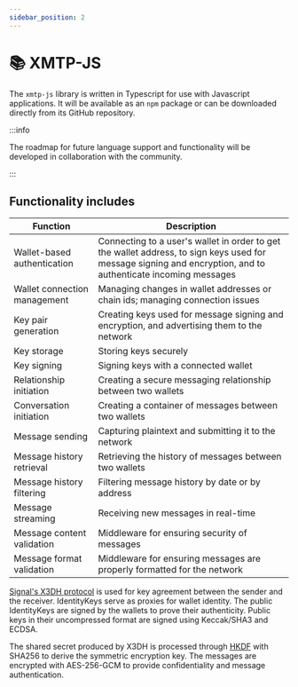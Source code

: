 ```yaml
---
sidebar_position: 2
---
```


# 📚 XMTP-JS

The `xmtp-js` library is written in Typescript for use with Javascript applications. It will be available as an `npm` package or can be downloaded directly from its GitHub repository.

:::info

The roadmap for future language support and functionality will be developed in collaboration with the community.

:::

## Functionality includes

| Function | Description |
| --- | --- |
| Wallet-based authentication  | Connecting to a user's wallet in order to get the wallet address, to sign keys used for message signing and encryption, and to authenticate incoming messages |
| Wallet connection management | Managing changes in wallet addresses or chain ids; managing connection issues |
| Key pair generation | Creating keys used for message signing and encryption, and advertising them to the network |
| Key storage | Storing keys securely |
| Key signing | Signing keys with a connected wallet |
| Relationship initiation | Creating a secure messaging relationship between two wallets |
| Conversation initiation | Creating a container of messages between two wallets |
| Message sending | Capturing plaintext and submitting it to the network |
| Message history retrieval | Retrieving the history of messages between two wallets |
| Message history filtering | Filtering message history by date or by address |
| Message streaming | Receiving new messages in real-time |
| Message content validation | Middleware for ensuring security of messages |
| Message format validation | Middleware for ensuring messages are properly formatted for the network |

[Signal's X3DH protocol](https://signal.org/docs/specifications/x3dh) is used for key agreement between the sender and the receiver. IdentityKeys serve as proxies for wallet identity. The public IdentityKeys are signed by the wallets to prove their authenticity. Public keys in their uncompressed format are signed using Keccak/SHA3 and ECDSA.

The shared secret produced by X3DH is processed through [HKDF](http://www.ietf.org/rfc/rfc5869.txt) with SHA256 to derive the symmetric encryption key. The messages are encrypted with AES-256-GCM to provide confidentiality and message authentication.
